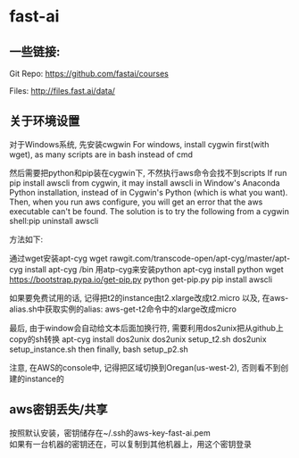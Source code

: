 # fast-ai
## 一些链接:
Git Repo: https://github.com/fastai/courses

Files:
http://files.fast.ai/data/

## 关于环境设置
对于Windows系统, 先安装cwgwin
For windows, install cygwin first(with wget), as many scripts are in bash instead of cmd

然后需要把python和pip装在cygwin下, 不然执行aws命令会找不到scripts
If run pip install awscli from cygwin, it may install awscli in Window's Anaconda Python installation, instead of in Cygwin's Python (which is what you want). 
Then, when you run aws configure, you will get an error that the aws executable can't be found. The solution is to try the following from a cygwin shell:pip uninstall awscli

方法如下:

通过wget安装apt-cyg
wget rawgit.com/transcode-open/apt-cyg/master/apt-cyg
install apt-cyg /bin
用atp-cyg来安装python
apt-cyg install python
wget https://bootstrap.pypa.io/get-pip.py
python get-pip.py
pip install awscli

如果要免费试用的话, 记得把t2的instance由t2.xlarge改成t2.micro
以及, 在aws-alias.sh中获取实例的alias: aws-get-t2命令中的xlarge改成micro

最后, 由于window会自动给文本后面加换行符, 需要利用dos2unix把从github上copy的sh转换
apt-cyg install dos2unix
dos2unix setup_t2.sh
dos2unix setup_instance.sh
then finally, bash setup_p2.sh

注意, 在AWS的console中, 记得把区域切换到Oregan(us-west-2), 否则看不到创建的instance的

## aws密钥丢失/共享
按照默认安装，密钥储存在~/.ssh的aws-key-fast-ai.pem  
如果有一台机器的密钥还在，可以复制到其他机器上，用这个密钥登录  
